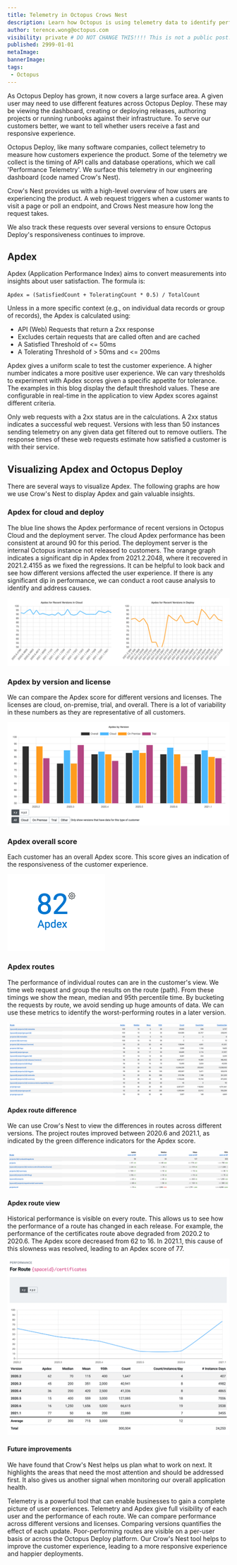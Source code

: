 ```yaml
---
title: Telemetry in Octopus Crows Nest
description: Learn how Octopus is using telemetry data to identify performance metrics for our customers
author: terence.wong@octopus.com
visibility: private # DO NOT CHANGE THIS!!!! This is not a public post!
published: 2999-01-01
metaImage: 
bannerImage: 
tags:
 - Octopus
---
```


As Octopus Deploy has grown, it now covers a large surface area. A given user may need to use different features across Octopus Deploy. These may be viewing the dashboard, creating or deploying releases, authoring projects or running runbooks against their infrastructure. To serve our customers better, we want to tell whether users receive a fast and responsive experience.

Octopus Deploy, like many software companies, collect telemetry to measure how customers experience the product. Some of the telemetry we collect is the timing of API calls and database operations, which we call 'Performance Telemetry'. We surface this telemetry in our engineering dashboard (code named Crow's Nest).

Crow's Nest provides us with a high-level overview of how users are experiencing the product. A web request triggers when a customer wants to visit a page or poll an endpoint, and Crows Nest measure how long the request takes. 

We also track these requests over several versions to ensure Octopus Deploy's responsiveness continues to improve. 


## Apdex

Apdex (Application Performance Index) aims to convert measurements into insights about user satisfaction. The formula is:


    Apdex = (SatisfiedCount + ToleratingCount * 0.5) / TotalCount
 
Unless in a more specific context (e.g., on individual data records or group of records), the Apdex is calculated using:

- API (Web) Requests that return a 2xx response
- Excludes certain requests that are called often and are cached
- A Satisfied Threshold of <= 50ms
- A Tolerating Threshold of > 50ms and <= 200ms

Apdex gives a uniform scale to test the customer experience. A higher number indicates a more positive user experience.  We can vary thresholds to experiment with Apdex scores given a specific appetite for tolerance. The examples in this blog display the default threshold values. These are configurable in real-time in the application to view Apdex scores against different criteria.

Only web requests with a 2xx status are in the calculations. A 2xx status indicates a successful web request. Versions with less than 50 instances sending telemetry on any given data get filtered out to remove outliers. The response times of these web requests estimate how satisfied a customer is with their service. 
## Visualizing Apdex and Octopus Deploy

There are several ways to visualize Apdex. The following graphs are how we use Crow's Nest to display Apdex and gain valuable insights.

### Apdex for cloud and deploy

The blue line shows the Apdex performance of recent versions in Octopus Cloud and the deployment server. The cloud Apdex performance has been consistent at around 90 for this period. The deployment server is the internal Octopus instance not released to customers. The orange graph indicates a significant dip in Apdex from 2021.2.2048, where it recovered in 2021.2.4155 as we fixed the regressions. It can be helpful to look back and see how different versions affected the user experience. If there is any significant dip in performance, we can conduct a root cause analysis to identify and address causes.

![Apdex Cloud and Deploy](apdex-cloud-deploy.png "Apdex Cloud and Deploy")

### Apdex by version and license

We can compare the Apdex score for different versions and licenses. The licenses are cloud, on-premise, trial, and overall. There is a lot of variability in these numbers as they are representative of all customers. 

![Apdex by Version](apdex-by-version.png "Apdex by Version")

<!--### Apdex customer view

![Apdex Customer View](apdex-customer.png "Apdex Customer View")-->

### Apdex overall score

Each customer has an overall Apdex score. This score gives an indication of the responsiveness of the customer experience.

![Apdex Score](apdex-score.png "Apdex Score")

### Apdex routes

The performance of individual routes can are in the customer's view. We time web request and group the results on the route (path). From these timings we show the mean, median and 95th percentile time. By bucketing the requests by route, we avoid sending up huge amounts of data. We can use these metrics to identify the worst-performing routes in a later version. 

![Apdex Routes](apdex-route.png "Apdex Routes")

#### Apdex route difference

We can use Crow's Nest to view the differences in routes across different versions. The project routes improved between 2020.6 and 2021.1, as indicated by the green difference indicators for the Apdex score.

![Apdex Routes Difference](apdex-route-diff.png "Apdex Routes Difference")

#### Apdex route view

Historical performance is visible on every route. This allows us to see how the performance of a route has changed in each release. For example, the performance of the certificates route above degraded from 2020.2 to 2020.6. The Apdex score decreased from 62 to 16. In 2021.1, this cause of this slowness was resolved, leading to an Apdex score of 77.

![Apdex Route View](apdex-route-view.png "Apdex Route View")

#### Future improvements

We have found that Crow's Nest helps us plan what to work on next. It highlights the areas that need the most attention and should be addressed first. It also gives us another signal when monitoring our overall application health.

<!--![Apdex Routes Difference](apdex-route-dashboard.png "Apdex Routes Difference")-->

Telemetry is a powerful tool that can enable businesses to gain a complete picture of user experiences. Telemetry and Apdex give full visibility of each user and the performance of each route. We can compare performance across different versions and licenses. Comparing versions quantifies the effect of each update. Poor-performing routes are visible on a per-user basis or across the Octopus Deploy platform. Our Crow's Nest tool helps to improve the customer experience, leading to a more responsive experience and happier deployments.


